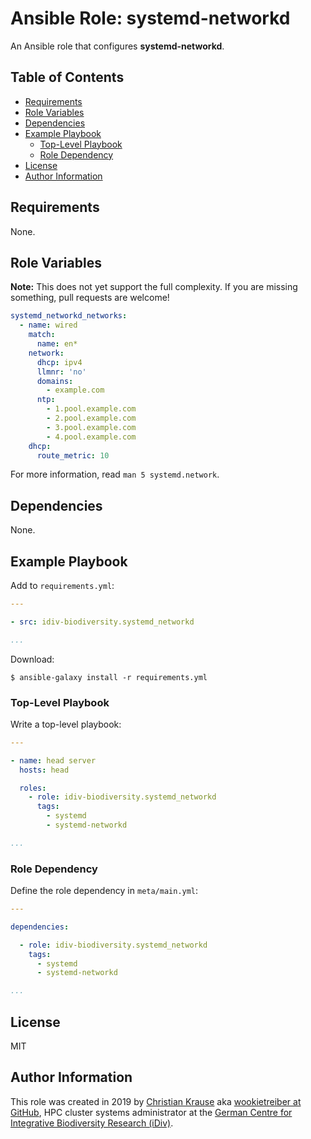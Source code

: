 Ansible Role: systemd-networkd
==============================

An Ansible role that configures **systemd-networkd**.

Table of Contents
-----------------

<!-- toc -->

- [Requirements](#requirements)
- [Role Variables](#role-variables)
- [Dependencies](#dependencies)
- [Example Playbook](#example-playbook)
  * [Top-Level Playbook](#top-level-playbook)
  * [Role Dependency](#role-dependency)
- [License](#license)
- [Author Information](#author-information)

<!-- tocstop -->

Requirements
------------

None.

Role Variables
--------------

**Note:** This does not yet support the full complexity. If you are missing
something, pull requests are welcome!

```yml
systemd_networkd_networks:
  - name: wired
    match:
      name: en*
    network:
      dhcp: ipv4
      llmnr: 'no'
      domains:
        - example.com
      ntp:
        - 1.pool.example.com
        - 2.pool.example.com
        - 3.pool.example.com
        - 4.pool.example.com
    dhcp:
      route_metric: 10
```

For more information, read `man 5 systemd.network`.

Dependencies
------------

None.

Example Playbook
----------------

Add to `requirements.yml`:

```yml
---

- src: idiv-biodiversity.systemd_networkd

...
```

Download:

```console
$ ansible-galaxy install -r requirements.yml
```

### Top-Level Playbook

Write a top-level playbook:

```yml
---

- name: head server
  hosts: head

  roles:
    - role: idiv-biodiversity.systemd_networkd
      tags:
        - systemd
        - systemd-networkd

...
```

### Role Dependency

Define the role dependency in `meta/main.yml`:

```yml
---

dependencies:

  - role: idiv-biodiversity.systemd_networkd
    tags:
      - systemd
      - systemd-networkd

...
```

License
-------

MIT

Author Information
------------------

This role was created in 2019 by [Christian Krause][author] aka [wookietreiber
at GitHub][wookietreiber], HPC cluster systems administrator at the [German
Centre for Integrative Biodiversity Research (iDiv)][idiv].

[author]: https://www.idiv.de/groups_and_people/employees/details/eshow/krause-christian.html
[idiv]: https://www.idiv.de/
[wookietreiber]: https://github.com/wookietreiber

